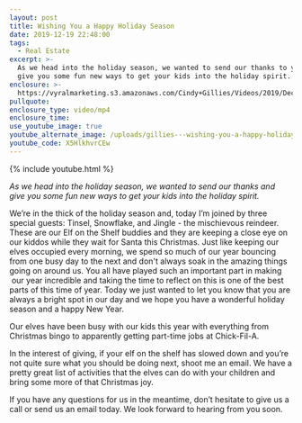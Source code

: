 ```yaml
---
layout: post
title: Wishing You a Happy Holiday Season
date: 2019-12-19 22:48:00
tags:
  - Real Estate
excerpt: >-
  As we head into the holiday season, we wanted to send our thanks to you and
  give you some fun new ways to get your kids into the holiday spirit.
enclosure: >-
  https://vyralmarketing.s3.amazonaws.com/Cindy+Gillies/Videos/2019/December/Wishing+You+a+Happy+Holiday+Season.mp4
pullquote:
enclosure_type: video/mp4
enclosure_time:
use_youtube_image: true
youtube_alternate_image: /uploads/gillies---wishing-you-a-happy-holiday-season-youtube.jpg
youtube_code: X5HlkhvrCEw
---
```


{% include youtube.html %}

*As we head into the holiday season, we wanted to send our thanks and give you some fun new ways to get your kids into the holiday spirit.*

We’re in the thick of the holiday season and, today I’m joined by three special guests: Tinsel, Snowflake, and Jingle - the mischievous reindeer. These are our Elf on the Shelf buddies and they are keeping a close eye on our kiddos while they wait for Santa this Christmas. Just like keeping our elves occupied every morning, we spend so much of our year bouncing from one busy day to the next and don't always soak in the amazing things going on around us. You all have played such an important part in making &nbsp;our year incredible and taking the time to reflect on this is one of the best parts of this time of year. Today we just wanted to let you know that you are always a bright spot in our day and we hope you have a wonderful holiday season and a happy New Year.&nbsp;

Our elves have been busy with our kids this year with everything from Christmas bingo to apparently getting part-time jobs at Chick-Fil-A.

In the interest of giving, if your elf on the shelf has slowed down and you’re not quite sure what you should be doing next, shoot me an email. We have a pretty great list of activities that the elves can do with your children and bring some more of that Christmas joy.&nbsp;

If you have any questions for us in the meantime, don’t hesitate to give us a call or send us an email today. We look forward to hearing from you soon.